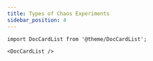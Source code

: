 ```yaml
---
title: Types of Chaos Experiments
sidebar_position: 4
---
```


```mdx-code-block
import DocCardList from '@theme/DocCardList';

<DocCardList />
```
